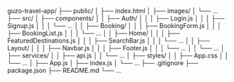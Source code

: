 guzo-travel-app/
  ├── public/
  │     ├── index.html
  │     ├── images/
  │     └── ...
  ├── src/
  │     ├── components/
  │     │     ├── Auth/
  │     │     │     ├── Login.js
  │     │     │     ├── Signup.js
  │     │     │     └── ...
  │     │     ├── Booking/
  │     │     │     ├── BookingForm.js
  │     │     │     ├── BookingList.js
  │     │     │     └── ...
  │     │     ├── Home/
  │     │     │     ├── FeaturedDestinations.js
  │     │     │     ├── SearchBar.js
  │     │     │     └── ...
  │     │     ├── Layout/
  │     │     │     ├── Navbar.js
  │     │     │     ├── Footer.js
  │     │     │     └── ...
  │     │     └── ...
  │     ├── services/
  │     │     ├── api.js
  │     │     └── ...
  │     ├── styles/
  │     │     ├── App.css
  │     │     └── ...
  │     ├── App.js
  │     ├── index.js
  │     └── ...
  ├── .gitignore
  ├── package.json
  ├── README.md
  └── ...
